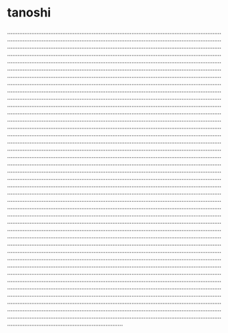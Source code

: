 # tanoshi

...................................................................................................................................................................................................................................................................................................................................................................................................................................................................................................................................................................................................................................................................................................................................................................................................................................................................................................................................................................................................................................................................................................................................................................................................................................................................................................................................................................................................................................................................................................................................................................................................................................................................................................................................................................................................................................................................................................................................................................................................................................................................................................................................................................................................................................................................................................................................................................................................................................................................................................................................................................................................................................................................................................................................................................................................................................................................................................................................................................................................................................................................................................................................................................................................................................................................................................................................................................................................................................................................................................................................................................................................................................................................................................................................................................................................................................................................................................................................................................................................................................................................................................................................................................................................................................................................................................................................................................................................................................................................................................................................................................................................................................................................................................................................................................................................................................................................................................................................................................................................................................................................................................................................................................................................................................